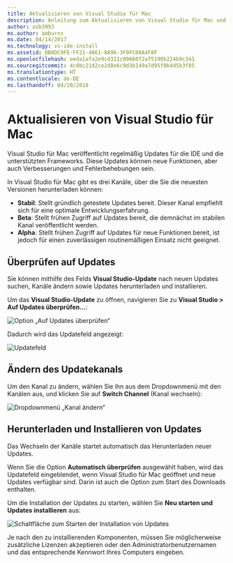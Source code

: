 ```yaml
---
title: Aktualisieren von Visual Studio für Mac
description: Anleitung zum Aktualisieren von Visual Studio für Mac und Zugreifen auf Vorschauversionen
author: asb3993
ms.author: amburns
ms.date: 04/14/2017
ms.technology: vs-ide-install
ms.assetid: DB8DC9FE-FF21-4061-8A96-3F9FC08A4F8F
ms.openlocfilehash: eeda1afa2e9cd311c09660f2af5190b224b9c341
ms.sourcegitcommit: 4c0bc21d2ce2d8e6c9d3b149a7d95f0b4d5b3f85
ms.translationtype: HT
ms.contentlocale: de-DE
ms.lasthandoff: 04/20/2018
---
```

# <a name="updating-visual-studio-for-mac"></a>Aktualisieren von Visual Studio für Mac

Visual Studio für Mac veröffentlicht regelmäßig Updates für die IDE und die unterstützten Frameworks. Diese Updates können neue Funktionen, aber auch Verbesserungen und Fehlerbehebungen sein.

In Visual Studio für Mac gibt es drei Kanäle, über die Sie die neuesten Versionen herunterladen können:

* **Stabil**: Stellt gründlich getestete Updates bereit. Dieser Kanal empfiehlt sich für eine optimale Entwicklungserfahrung.
* **Beta**: Stellt frühen Zugriff auf Updates bereit, die demnächst im stabilen Kanal veröffentlicht werden.
* **Alpha**: Stellt frühen Zugriff auf Updates für neue Funktionen bereit, ist jedoch für einen zuverlässigen routinemäßigen Einsatz nicht geeignet.

## <a name="checking-for-updates"></a>Überprüfen auf Updates

Sie können mithilfe des Felds **Visual Studio-Update** nach neuen Updates suchen, Kanäle ändern sowie Updates herunterladen und installieren.

Um das **Visual Studio-Update** zu öffnen, navigieren Sie zu **Visual Studio > Auf Updates überprüfen...**:

![Option „Auf Updates überprüfen“](media/update-image1.png)

Dadurch wird das Updatefeld angezeigt:

![Updatefeld](media/update-image2.png)

## <a name="changing-the-updater-channel"></a>Ändern des Updatekanals

Um den Kanal zu ändern, wählen Sie ihn aus dem Dropdownmenü mit den Kanälen aus, und klicken Sie auf **Switch Channel** (Kanal wechseln):

![Dropdownmenü „Kanal ändern“](media/update-image3.png)

## <a name="downloading-and-installing-updates"></a>Herunterladen und Installieren von Updates

Das Wechseln der Kanäle startet automatisch das Herunterladen neuer Updates.

Wenn Sie die Option **Automatisch überprüfen** ausgewählt haben, wird das Updatefeld eingeblendet, wenn Visual Studio für Mac geöffnet und neue Updates verfügbar sind. Darin ist auch die Option zum Start des Downloads enthalten.

Um die Installation der Updates zu starten, wählen Sie **Neu starten und Updates installieren** aus:

![Schaltfläche zum Starten der Installation von Updates](media/update-image4.png)

Je nach den zu installierenden Komponenten, müssen Sie möglicherweise zusätzliche Lizenzen akzeptieren oder den Administratorbenutzernamen und das entsprechende Kennwort Ihres Computers eingeben.
